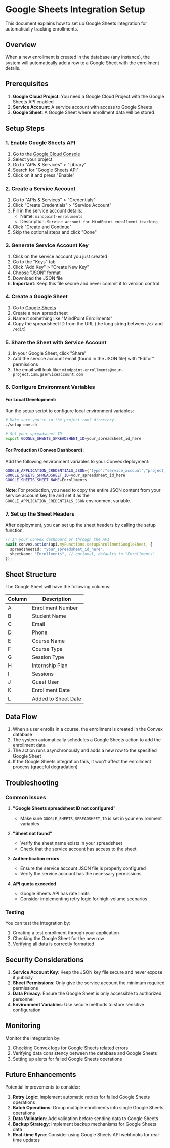 # Google Sheets Integration Setup

This document explains how to set up Google Sheets integration for automatically tracking enrollments.

## Overview

When a new enrollment is created in the database (any instance), the system will automatically add a row to a Google Sheet with the enrollment details.

## Prerequisites

1. **Google Cloud Project**: You need a Google Cloud Project with the Google Sheets API enabled
2. **Service Account**: A service account with access to Google Sheets
3. **Google Sheet**: A Google Sheet where enrollment data will be stored

## Setup Steps

### 1. Enable Google Sheets API

1. Go to the [Google Cloud Console](https://console.cloud.google.com/)
2. Select your project
3. Go to "APIs & Services" > "Library"
4. Search for "Google Sheets API"
5. Click on it and press "Enable"

### 2. Create a Service Account

1. Go to "APIs & Services" > "Credentials"
2. Click "Create Credentials" > "Service Account"
3. Fill in the service account details:
   - Name: `mindpoint-enrollments`
   - Description: `Service account for MindPoint enrollment tracking`
4. Click "Create and Continue"
5. Skip the optional steps and click "Done"

### 3. Generate Service Account Key

1. Click on the service account you just created
2. Go to the "Keys" tab
3. Click "Add Key" > "Create New Key"
4. Choose "JSON" format
5. Download the JSON file
6. **Important**: Keep this file secure and never commit it to version control

### 4. Create a Google Sheet

1. Go to [Google Sheets](https://sheets.google.com/)
2. Create a new spreadsheet
3. Name it something like "MindPoint Enrollments"
4. Copy the spreadsheet ID from the URL (the long string between `/d/` and `/edit`)

### 5. Share the Sheet with Service Account

1. In your Google Sheet, click "Share"
2. Add the service account email (found in the JSON file) with "Editor" permissions
3. The email will look like: `mindpoint-enrollments@your-project.iam.gserviceaccount.com`

### 6. Configure Environment Variables

#### For Local Development:

Run the setup script to configure local environment variables:

```bash
# Make sure you're in the project root directory
./setup-env.sh

# Set your spreadsheet ID
export GOOGLE_SHEETS_SPREADSHEET_ID=your_spreadsheet_id_here
```

#### For Production (Convex Dashboard):

Add the following environment variables to your Convex deployment:

```bash
GOOGLE_APPLICATION_CREDENTIALS_JSON={"type":"service_account","project_id":"your-project",...}
GOOGLE_SHEETS_SPREADSHEET_ID=your_spreadsheet_id_here
GOOGLE_SHEETS_SHEET_NAME=Enrollments
```

**Note**: For production, you need to copy the entire JSON content from your service account key file and set it as the `GOOGLE_APPLICATION_CREDENTIALS_JSON` environment variable.

### 7. Set up the Sheet Headers

After deployment, you can set up the sheet headers by calling the setup function:

```typescript
// In your Convex dashboard or through the API
await convex.action(api.myFunctions.setupEnrollmentGoogleSheet, {
  spreadsheetId: "your_spreadsheet_id_here",
  sheetName: "Enrollments", // optional, defaults to "Enrollments"
});
```

## Sheet Structure

The Google Sheet will have the following columns:

| Column | Description         |
| ------ | ------------------- |
| A      | Enrollment Number   |
| B      | Student Name        |
| C      | Email               |
| D      | Phone               |
| E      | Course Name         |
| F      | Course Type         |
| G      | Session Type        |
| H      | Internship Plan     |
| I      | Sessions            |
| J      | Guest User          |
| K      | Enrollment Date     |
| L      | Added to Sheet Date |

## Data Flow

1. When a user enrolls in a course, the enrollment is created in the Convex database
2. The system automatically schedules a Google Sheets action to add the enrollment data
3. The action runs asynchronously and adds a new row to the specified Google Sheet
4. If the Google Sheets integration fails, it won't affect the enrollment process (graceful degradation)

## Troubleshooting

### Common Issues

1. **"Google Sheets spreadsheet ID not configured"**
   - Make sure `GOOGLE_SHEETS_SPREADSHEET_ID` is set in your environment variables

2. **"Sheet not found"**
   - Verify the sheet name exists in your spreadsheet
   - Check that the service account has access to the sheet

3. **Authentication errors**
   - Ensure the service account JSON file is properly configured
   - Verify the service account has the necessary permissions

4. **API quota exceeded**
   - Google Sheets API has rate limits
   - Consider implementing retry logic for high-volume scenarios

### Testing

You can test the integration by:

1. Creating a test enrollment through your application
2. Checking the Google Sheet for the new row
3. Verifying all data is correctly formatted

## Security Considerations

1. **Service Account Key**: Keep the JSON key file secure and never expose it publicly
2. **Sheet Permissions**: Only give the service account the minimum required permissions
3. **Data Privacy**: Ensure the Google Sheet is only accessible to authorized personnel
4. **Environment Variables**: Use secure methods to store sensitive configuration

## Monitoring

Monitor the integration by:

1. Checking Convex logs for Google Sheets related errors
2. Verifying data consistency between the database and Google Sheets
3. Setting up alerts for failed Google Sheets operations

## Future Enhancements

Potential improvements to consider:

1. **Retry Logic**: Implement automatic retries for failed Google Sheets operations
2. **Batch Operations**: Group multiple enrollments into single Google Sheets operations
3. **Data Validation**: Add validation before sending data to Google Sheets
4. **Backup Strategy**: Implement backup mechanisms for Google Sheets data
5. **Real-time Sync**: Consider using Google Sheets API webhooks for real-time updates
